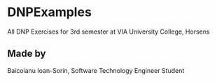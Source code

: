 # DNPExamples

All DNP Exercises for 3rd semester at VIA University College, Horsens

## Made by
Baicoianu Ioan-Sorin, Software Technology Engineer Student
